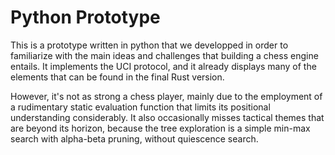 # Python Prototype

This is a prototype written in python that we developped in order to familiarize with the main ideas and challenges that building a chess engine entails. It implements the UCI protocol, and it already displays many of the elements that can be found in the final Rust version. 

However, it's not as strong a chess player, mainly due to the employment of a rudimentary static evaluation function that limits its positional understanding considerably. It also occasionally misses tactical themes that are beyond its horizon, because the tree exploration is a simple min-max search with alpha-beta pruning, without quiescence search.
